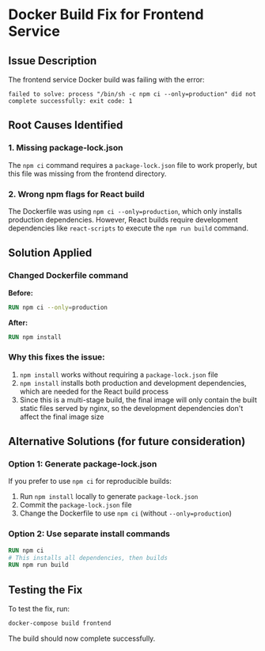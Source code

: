 # Docker Build Fix for Frontend Service

## Issue Description
The frontend service Docker build was failing with the error:
```
failed to solve: process "/bin/sh -c npm ci --only=production" did not complete successfully: exit code: 1
```

## Root Causes Identified

### 1. Missing package-lock.json
The `npm ci` command requires a `package-lock.json` file to work properly, but this file was missing from the frontend directory.

### 2. Wrong npm flags for React build
The Dockerfile was using `npm ci --only=production`, which only installs production dependencies. However, React builds require development dependencies like `react-scripts` to execute the `npm run build` command.

## Solution Applied

### Changed Dockerfile command
**Before:**
```dockerfile
RUN npm ci --only=production
```

**After:**
```dockerfile
RUN npm install
```

### Why this fixes the issue:
1. `npm install` works without requiring a `package-lock.json` file
2. `npm install` installs both production and development dependencies, which are needed for the React build process
3. Since this is a multi-stage build, the final image will only contain the built static files served by nginx, so the development dependencies don't affect the final image size

## Alternative Solutions (for future consideration)

### Option 1: Generate package-lock.json
If you prefer to use `npm ci` for reproducible builds:
1. Run `npm install` locally to generate `package-lock.json`
2. Commit the `package-lock.json` file
3. Change the Dockerfile to use `npm ci` (without `--only=production`)

### Option 2: Use separate install commands
```dockerfile
RUN npm ci
# This installs all dependencies, then builds
RUN npm run build
```

## Testing the Fix
To test the fix, run:
```bash
docker-compose build frontend
```

The build should now complete successfully.